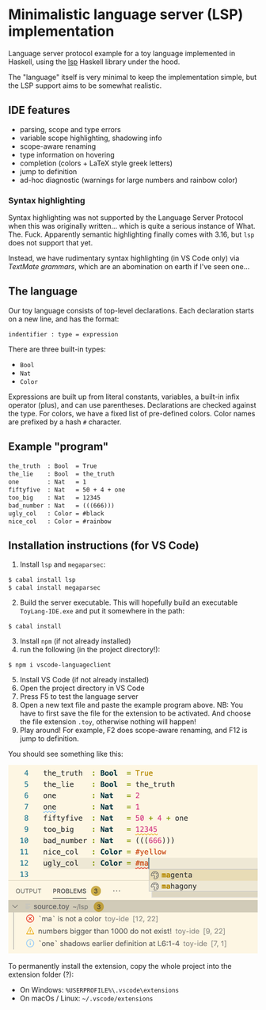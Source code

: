 
Minimalistic language server (LSP) implementation
=================================================

Language server protocol example for a toy language implemented in Haskell,
using the [lsp](https://hackage.haskell.org/package/lsp) Haskell library 
under the hood.

The "language" itself is very minimal to keep the implementation simple, 
but the LSP support aims to be somewhat realistic.

IDE features
------------

* parsing, scope and type errors 
* variable scope highlighting, shadowing info
* scope-aware renaming
* type information on hovering
* completion (colors + LaTeX style greek letters)
* jump to definition
* ad-hoc diagnostic (warnings for large numbers and rainbow color)

### Syntax highlighting

Syntax highlighting was not supported by the Language Server Protocol when
this was originally written... which is quite a serious instance of What. The. Fuck. 
Apparently semantic highlighting finally comes with 3.16, but `lsp` does not
support that yet.

Instead, we have rudimentary syntax highlighting (in VS Code only) via *TextMate grammars*, 
which are an abomination on earth if I've seen one...

The language
------------

Our toy language consists of top-level declarations. 
Each declaration starts on a new line, and has the format:

```
indentifier : type = expression
```

There are three built-in types:

* `Bool`
* `Nat`
* `Color`

Expressions are built up from literal constants, variables, a built-in infix operator 
(plus), and can use parentheses. Declarations are checked against the type.
For colors, we have a fixed list of pre-defined colors. Color names are
prefixed by a hash `#` character.

Example "program"
-----------------

```
the_truth  : Bool  = True
the_lie    : Bool  = the_truth
one        : Nat   = 1
fiftyfive  : Nat   = 50 + 4 + one
too_big    : Nat   = 12345
bad_number : Nat   = (((666)))
ugly_col   : Color = #black
nice_col   : Color = #rainbow
```

Installation instructions (for VS Code)
--------------------------------------

1. Install `lsp` and `megaparsec`:
```
$ cabal install lsp
$ cabal install megaparsec
```
2. Build the server executable. This will hopefully build an executable `ToyLang-IDE.exe` and put it somewhere in the path:
```
$ cabal install
```
3. Install `npm` (if not already installed)
4. run the following (in the project directory!):
```
$ npm i vscode-languageclient 
```
5. Install VS Code (if not already installed)
6. Open the project directory in VS Code
7. Press F5 to test the language server
8. Open a new text file and paste the example program above. 
   NB: You have to first save the file for the extension to be activated. 
   And choose the file extension `.toy`, otherwise nothing will happen!
9. Play around! For example, F2 does scope-aware renaming, and F12 is jump to definition.

You should see something like this:

![screenshot](screenshot.png)

To permanently install the extension, copy the whole project into 
the extension folder (?):

* On Windows: `%USERPROFILE%\.vscode\extensions`
* On macOs / Linux: `~/.vscode/extensions`



